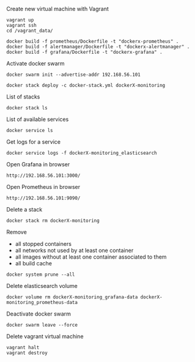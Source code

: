 Create new virtual machine with Vagrant
```
vagrant up
vagrant ssh
cd /vagrant_data/
```

``` 
docker build -f prometheus/Dockerfile -t "dockerx-prometheus" .
docker build -f alertmanager/Dockerfile -t "dockerx-alertmanager" .
docker build -f grafana/Dockerfile -t "dockerx-grafana" .
```

Activate docker swarm
```
docker swarm init --advertise-addr 192.168.56.101
```

```
docker stack deploy -c docker-stack.yml dockerX-monitoring
```

List of stacks
``` 
docker stack ls
```

List of available services
```
docker service ls
```

Get logs for a service
``` 
docker service logs -f dockerX-monitoring_elasticsearch
```

Open Grafana in browser
```
http://192.168.56.101:3000/
```

Open Prometheus in browser
``` 
http://192.168.56.101:9090/
```

Delete a stack
``` 
docker stack rm dockerX-monitoring
```

Remove
- all stopped containers
- all networks not used by at least one container
- all images without at least one container associated to them
- all build cache
``` 
docker system prune --all
```

Delete elasticsearch volume
``` 
docker volume rm dockerX-monitoring_grafana-data dockerX-monitoring_prometheus-data
```

Deactivate docker swarm
``` 
docker swarm leave --force
```

Delete vagrant virtual machine
```
vagrant halt
vagrant destroy
```
